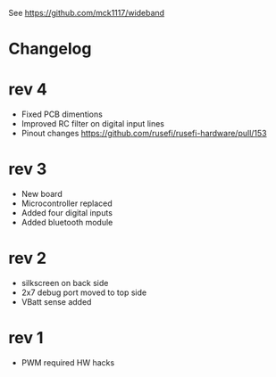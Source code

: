 See https://github.com/mck1117/wideband


# Changelog


# rev 4

* Fixed PCB dimentions
* Improved RC filter on digital input lines
* Pinout changes https://github.com/rusefi/rusefi-hardware/pull/153

# rev 3

* New board
* Microcontroller replaced
* Added four digital inputs
* Added bluetooth module

# rev 2

* silkscreen on back side
* 2x7 debug port moved to top side
* VBatt sense added

# rev 1

* PWM required HW hacks
